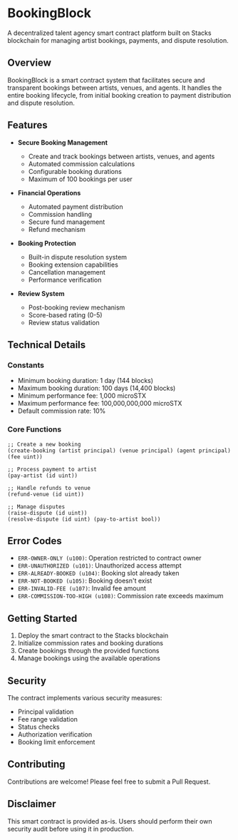 # BookingBlock

A decentralized talent agency smart contract platform built on Stacks blockchain for managing artist bookings, payments, and dispute resolution.

## Overview

BookingBlock is a smart contract system that facilitates secure and transparent bookings between artists, venues, and agents. It handles the entire booking lifecycle, from initial booking creation to payment distribution and dispute resolution.

## Features

- **Secure Booking Management**
  - Create and track bookings between artists, venues, and agents
  - Automated commission calculations
  - Configurable booking durations
  - Maximum of 100 bookings per user

- **Financial Operations**
  - Automated payment distribution
  - Commission handling
  - Secure fund management
  - Refund mechanism

- **Booking Protection**
  - Built-in dispute resolution system
  - Booking extension capabilities
  - Cancellation management
  - Performance verification

- **Review System**
  - Post-booking review mechanism
  - Score-based rating (0-5)
  - Review status validation

## Technical Details

### Constants

- Minimum booking duration: 1 day (144 blocks)
- Maximum booking duration: 100 days (14,400 blocks)
- Minimum performance fee: 1,000 microSTX
- Maximum performance fee: 100,000,000,000 microSTX
- Default commission rate: 10%

### Core Functions

```clarity
;; Create a new booking
(create-booking (artist principal) (venue principal) (agent principal) (fee uint))

;; Process payment to artist
(pay-artist (id uint))

;; Handle refunds to venue
(refund-venue (id uint))

;; Manage disputes
(raise-dispute (id uint))
(resolve-dispute (id uint) (pay-to-artist bool))
```

## Error Codes

- `ERR-OWNER-ONLY (u100)`: Operation restricted to contract owner
- `ERR-UNAUTHORIZED (u101)`: Unauthorized access attempt
- `ERR-ALREADY-BOOKED (u104)`: Booking slot already taken
- `ERR-NOT-BOOKED (u105)`: Booking doesn't exist
- `ERR-INVALID-FEE (u107)`: Invalid fee amount
- `ERR-COMMISSION-TOO-HIGH (u108)`: Commission rate exceeds maximum

## Getting Started

1. Deploy the smart contract to the Stacks blockchain
2. Initialize commission rates and booking durations
3. Create bookings through the provided functions
4. Manage bookings using the available operations

## Security

The contract implements various security measures:
- Principal validation
- Fee range validation
- Status checks
- Authorization verification
- Booking limit enforcement

## Contributing

Contributions are welcome! Please feel free to submit a Pull Request.

## Disclaimer

This smart contract is provided as-is. Users should perform their own security audit before using it in production.
```
